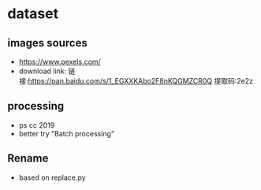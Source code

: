 # dataset
## images sources 
- https://www.pexels.com/
- download link: 链接:https://pan.baidu.com/s/1_EGXXKAbo2F8nKQGMZCR0Q 提取码:2e2z
## processing
- ps cc 2019
- better try "Batch processing"
## Rename 
- based on replace.py
